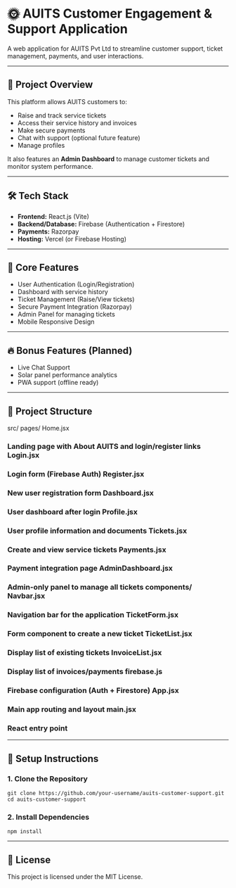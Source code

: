 # 🌞 AUITS Customer Engagement & Support Application

A web application for AUITS Pvt Ltd to streamline customer support, ticket management, payments, and user interactions.

---

## 🚀 Project Overview

This platform allows AUITS customers to:
- Raise and track service tickets
- Access their service history and invoices
- Make secure payments
- Chat with support (optional future feature)
- Manage profiles

It also features an **Admin Dashboard** to manage customer tickets and monitor system performance.

---

## 🛠 Tech Stack

- **Frontend:** React.js (Vite)
- **Backend/Database:** Firebase (Authentication + Firestore)
- **Payments:** Razorpay
- **Hosting:** Vercel (or Firebase Hosting)

---

## 🧩 Core Features

- User Authentication (Login/Registration)
- Dashboard with service history
- Ticket Management (Raise/View tickets)
- Secure Payment Integration (Razorpay)
- Admin Panel for managing tickets
- Mobile Responsive Design

---

## 🔥 Bonus Features (Planned)

- Live Chat Support
- Solar panel performance analytics
- PWA support (offline ready)

---

## 📂 Project Structure

src/ pages/ Home.jsx 
### Landing page with About AUITS and login/register links Login.jsx 
### Login form (Firebase Auth) Register.jsx 
### New user registration form Dashboard.jsx
### User dashboard after login Profile.jsx 
### User profile information and documents Tickets.jsx
### Create and view service tickets Payments.jsx
### Payment integration page AdminDashboard.jsx
### Admin-only panel to manage all tickets components/ Navbar.jsx 
### Navigation bar for the application TicketForm.jsx 
### Form component to create a new ticket TicketList.jsx
### Display list of existing tickets InvoiceList.jsx
### Display list of invoices/payments firebase.js
### Firebase configuration (Auth + Firestore) App.jsx 
### Main app routing and layout main.jsx
### React entry point


---

## 🔑 Setup Instructions

### 1. Clone the Repository
```
git clone https://github.com/your-username/auits-customer-support.git
cd auits-customer-support
```

### 2. Install Dependencies
```
npm install
```

---
## 📜 License
This project is licensed under the MIT License.
